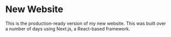 # New Website

This is the production-ready version of my new website. This was built over a number of days using Next.js, a React-based framework.